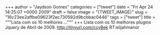 
+++
author = "Jaydson Gomes"
categories = ["tweet"]
date = "Fri Apr 24 14:25:07 +0000 2009"
draft = false
image = "{TWEET_IMAGE}"
slug = "16c23ee2affbe09623f2ec730592d9bcbbac0446"
tags = ["tweet"]
title = """Lista com os 10 melhores ..."""
+++
Lista com os 10 melhores plugins Jquery de Abril de 2009. http://tinyurl.com/ccy8ek
RT:elijahmanor
